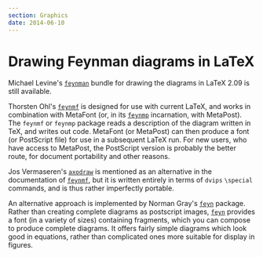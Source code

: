 ```yaml
---
section: Graphics
date: 2014-06-10
---
```

# Drawing Feynman diagrams in LaTeX

Michael Levine's [`feynman`](https://ctan.org/pkg/feynman) bundle for drawing the diagrams in
LaTeX 2.09 is still available.

Thorsten Ohl's [`feynmf`](https://ctan.org/pkg/feynmf) is designed for use with current
LaTeX, and works in
combination with MetaFont (or, in its [`feynmp`](https://ctan.org/pkg/feynmf) incarnation, with
MetaPost).  The `feynmf` or
`feynmp` package reads a description of the diagram written
in TeX, and writes out code.  MetaFont (or MetaPost) can then produce a
font (or PostScript file) for use in a subsequent LaTeX run.  For
new users, who have access to MetaPost, the PostScript version is
probably the better route, for document portability and other reasons.

Jos Vermaseren's [`axodraw`](https://ctan.org/pkg/axodraw) is mentioned as an alternative in
the documentation of [`feynmf`](https://ctan.org/pkg/feynmf), but it is written entirely in
terms of `dvips` `\special` commands, and is thus rather
imperfectly portable.

An alternative approach is implemented by Norman Gray's [`feyn`](https://ctan.org/pkg/feyn)
package.  Rather than creating complete diagrams as postscript images,
[`feyn`](https://ctan.org/pkg/feyn) provides a font (in a variety of sizes) containing
fragments, which you can compose to produce complete diagrams.  It
offers fairly simple diagrams which look good in equations, rather
than complicated ones more suitable for display in figures.

